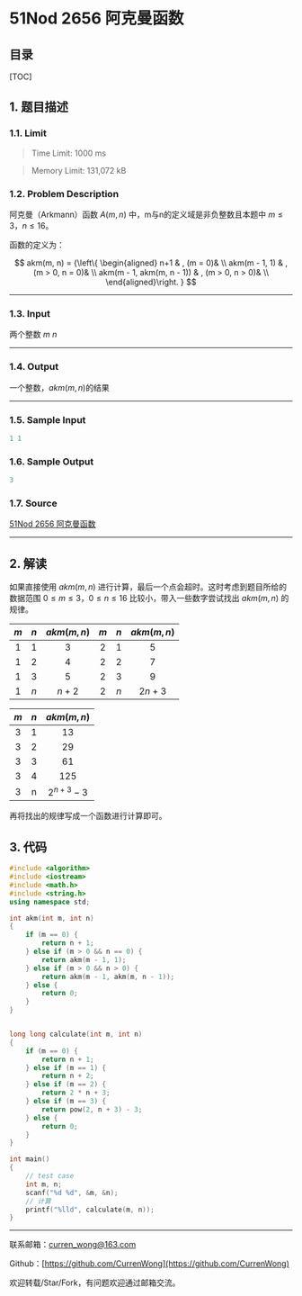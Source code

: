 51Nod 2656 阿克曼函数
===

目录
---

[TOC]

## 1. 题目描述

### 1.1. Limit

>Time Limit: 1000 ms

>Memory Limit: 131,072 kB

### 1.2. Problem Description

阿克曼（Arkmann）函数 $A(m, n)$ 中，m与n的定义域是非负整数且本题中 $m \le 3$，$n\le 16$。

函数的定义为：

$$
akm(m, n) = {\left\{ \begin{aligned}
n+1 & , (m = 0)& \\
akm(m - 1, 1) & , (m > 0, n = 0)& \\
akm(m - 1, akm(m, n - 1)) & , (m > 0, n > 0)& \\
\end{aligned}\right. }
$$

---

### 1.3. Input

两个整数 $m$ $n$

---

### 1.4. Output

一个整数，$akm(m,n)$的结果

---

### 1.5. Sample Input

```cpp
1 1
```

### 1.6. Sample Output

```cpp
3
```

### 1.7. Source

[51Nod 2656 阿克曼函数](https://www.51nod.com/Challenge/Problem.html#problemId=2656)

---

## 2. 解读

如果直接使用 $akm(m,n)$ 进行计算，最后一个点会超时。这时考虑到题目所给的数据范围 $0 \le m \le 3$，$0 \le n\le 16$ 比较小，带入一些数字尝试找出 $akm(m,n)$ 的规律。

|  $m$  |  $n$  | $akm(m,n)$ |  $m$  |  $n$  | $akm(m,n)$ |
| :---: | :---: | :--------: | :---: | :---: | :--------: |
|   1   |   1   |     3      |   2   |   1   |     5      |
|   1   |   2   |     4      |   2   |   2   |     7      |
|   1   |   3   |     5      |   2   |   3   |     9      |
|   1   |  $n$  |   $n+2$    |   2   |  $n$  |   $2n+3$   |

|  $m$  |  $n$  |  $akm(m,n)$   |
| :---: | :---: | :-----------: |
|   3   |   1   |      13       |
|   3   |   2   |      29       |
|   3   |   3   |      61       |
|   3   |   4   |      125      |
|   3   |   n   | $2^{n+3} - 3$ |

再将找出的规律写成一个函数进行计算即可。

## 3. 代码

```cpp
#include <algorithm>
#include <iostream>
#include <math.h>
#include <string.h>
using namespace std;

int akm(int m, int n)
{
    if (m == 0) {
        return n + 1;
    } else if (m > 0 && n == 0) {
        return akm(m - 1, 1);
    } else if (m > 0 && n > 0) {
        return akm(m - 1, akm(m, n - 1));
    } else {
        return 0;
    }
}


long long calculate(int m, int n)
{
    if (m == 0) {
        return n + 1;
    } else if (m == 1) {
        return n + 2;
    } else if (m == 2) {
        return 2 * n + 3;
    } else if (m == 3) {
        return pow(2, n + 3) - 3;
    } else {
        return 0;
    }
}

int main()
{
    // test case
    int m, n;
    scanf("%d %d", &m, &n);
    // 计算
    printf("%lld", calculate(m, n));
}
```

---

联系邮箱：curren_wong@163.com

Github：[https://github.com/CurrenWong](https://github.com/CurrenWong)

欢迎转载/Star/Fork，有问题欢迎通过邮箱交流。
